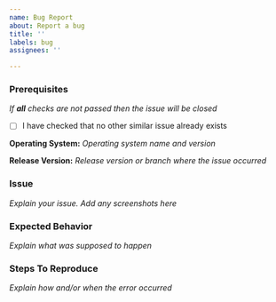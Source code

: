 ```yaml
---
name: Bug Report
about: Report a bug
title: ''
labels: bug
assignees: ''

---
```


### Prerequisites
*If **all** checks are not passed then the issue will be closed*
- [ ] I have checked that no other similar issue already exists


**Operating System:** *Operating system name and version*


**Release Version:** *Release version or branch where the issue occurred*


### Issue
*Explain your issue. Add any screenshots here*


### Expected Behavior
*Explain what was supposed to happen*


### Steps To Reproduce
*Explain how and/or when the error occurred*

